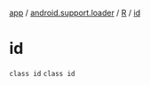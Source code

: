 [app](../../../index.md) / [android.support.loader](../../index.md) / [R](../index.md) / [id](./index.md)

# id

`class id`
`class id`